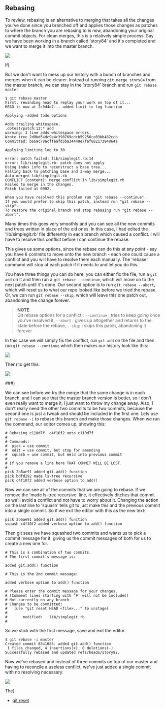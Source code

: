 <!--
SPDX-FileCopyrightText: 2008 Geoffrey Grosenbach <boss@topfunky.com>
SPDX-FileCopyrightText: 2008 Scott Chacon <schacon@gmail.com>
SPDX-FileCopyrightText: 2013 Pascal Borreli <pascal@borreli.com>
SPDX-FileCopyrightText: 2023 Richard Soderberg <rsoderberg@gmail.com>

SPDX-License-Identifier: CC-BY-SA-3.0
-->

## Rebasing

<!-- SIDEBAR
---

#### Rebasing Screencast

This screencast follows roughly the same course as the previous one on branching and merging, only we replace merging with rebasing. This screencast also demonstrates the interactive rebase command `git rebase -i`. We also demonstrate some slightly more complex branching, by using both interactive and normal rebasing techniques simultaneously on separate branches, then choosing one and deleting the other.

movie. c7-rebase.mov

---
SIDEBAR -->

To review, rebasing is an alternative to merging that takes all the changes you've done since you branched off and applies those changes as patches to where the branch you are rebasing to is now, abandoning your original commit objects. For clean merges, this is a relatively simple process. Say we have been working in a branch called 'story84' and it's completed and we want to merge it into the master branch.

![](../artwork/bitmap/repo1.png)

If)

But we don't want to mess up our history with a bunch of branches and merges when it can be clearer. Instead of running `git merge story84` from the master branch, we can stay in the 'story84' branch and run `git rebase master`

```shell
$ git rebase master
First, rewinding head to replay your work on top of it...
HEAD is now at 2c0d4d7... added limit to log function

Applying -added todo options

Adds trailing whitespace.
.dotest/patch:12:* add
warning: 1 line adds whitespace errors.
Wrote tree 2d0bd54dc9e4c398769cdcb59256ca03bb482ccb
Committed: b669c78acffaafd5ba34449e7faf88217394864a

Applying limiting log to 30

error: patch failed: lib/simplegit.rb:14
error: lib/simplegit.rb: patch does not apply
Using index info to reconstruct a base tree...
Falling back to patching base and 3-way merge...
Auto-merged lib/simplegit.rb
CONFLICT (content): Merge conflict in lib/simplegit.rb
Failed to merge in the changes.
Patch failed at 0002.

When you have resolved this problem run "git rebase --continue".
If you would prefer to skip this patch, instead run "git rebase --skip".
To restore the original branch and stop rebasing run "git rebase --abort".
```

Many times this goes very smoothly and you can see all the new commits and trees written in place of the old ones. In this case, I had edited the 'lib/simplegit.rb' file differently in each branch which caused a conflict. I will have to resolve this conflict before I can continue the rebase.

This gives us some options, since the rebase can do this at any point - say you have 8 commits to move onto the new branch - each one could cause a conflict and you will have to resolve them each manually. The 'rebase' command will stop at each patch if it needs to and let you do this.

You have three things you can do here, you can either fix the file, run a `git add` on it and then run a `git rebase --continue`, which will move on to the next patch until it's done. Our second option is to run `git rebase --abort`, which will reset us to what our repo looked like before we tried the rebase. Or, we can run `git rebase --skip`, which will leave this one patch out, abandoning the change forever.

> **NOTE** \
Git rebase options for a conflict : `--continue` : tries to keep going once you've resolved it, `--abort` : gives up altogether and returns to the state before the rebase, `--skip` : skips this patch, abandoning it forever

In this case we will simply fix the conflict, run `git add` on the file and then run `git rebase --continue` which then makes our history look like this:

![](../artwork/bitmap/repo3.png)

Then) to get this:

![](../artwork/bitmap/repo4.png)

###)

We can see before we try the merge that the same change is in each branch, and I can see that the master branch version is better, so I don't even really want to merge it, I just want to throw my change away. Also, I don't really need the other two commits to be two commits, because the second one is just a tweak and should be included in the first one. Lets use `git rebase -i` to rebase this branch and make those changes. When we run the command, our editor comes up, showing this:

```
# Rebasing c110d7f..c4f10f2 onto c110d7f
#
# Commands:
#  pick = use commit
#  edit = use commit, but stop for amending
#  squash = use commit, but meld into previous commit
#
# If you remove a line here THAT COMMIT WILL BE LOST.
#
pick 2b6ae91 added git.add() function
pick bdfd292 made ls-tree recursive
pick c4f10f2 added verbose option to add()
```

Now we can see all of the commits that we are going to rebase. If we remove the 'made ls-tree recursive' line, it effectively ditches that commit so we'll avoid a conflict and not have to worry about it. Changing the action on the last line to 'squash' tells git to just make this and the previous commit into a single commit. So if we exit the editor with this as the new text:

```
pick 2b6ae91 added git.add() function
squash c4f10f2 added verbose option to add() function
```

Then git sees we have squashed two commits and wants us to pick a commit message for it, giving us the commit messages of both for us to create a new one for.

```
# This is a combination of two commits.
# The first commit's message is:

added git.add() function

# This is the 2nd commit message:

added verbose option to add() function

# Please enter the commit message for your changes.
# (Comment lines starting with '#' will not be included)
# Not currently on any branch.
# Changes to be committed:
#   (use "git reset HEAD <file>..." to unstage)
#
#       modified:   lib/simplegit.rb
#
```

So we stick with the first message, save and exit the editor.

```shell
$ git rebase -i master
Created commit 8341085: added git.add() function
 1 files changed, 4 insertions(+), 0 deletions(-)
Successfully rebased and updated refs/heads/story92.
```

Now we've rebased and instead of three commits on top of our master and having to reconcile a useless conflict, we've just added a single commit with no resolving necessary:

![](../artwork/bitmap/repo-rebasei2.png)

The)
- [git reset](http://www.kernel.org/pub/software/scm/git/docs/git-reset.html)
